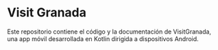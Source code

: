 # Visit Granada
Este repositorio contiene el código y la documentación de VisitGranada, una app móvil desarrollada en Kotlin dirigida a dispositivos Android.
